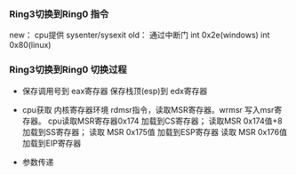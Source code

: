### Ring3切换到Ring0 指令
 new： cpu提供 sysenter/sysexit
 old： 通过中断门 int 0x2e(windows)    int 0x80(linux)
 
 
 ### Ring3切换到Ring0 切换过程
 
 - 保存调用号到 eax寄存器   保存栈顶(esp)到 edx寄存器
 
 - cpu获取 内核寄存器环境
 rdmsr指令，读取MSR寄存器。wrmsr 写入msr寄存器。
 cpu读取MSR寄存器0x174 加载到CS寄存器；
读取MSR 0x174值+8 加载到SS寄存器；
读取 MSR 0x175值 加载到ESP寄存器
读取 MSR 0x176值 加载到EIP寄存器

- 参数传递

 
 
 
